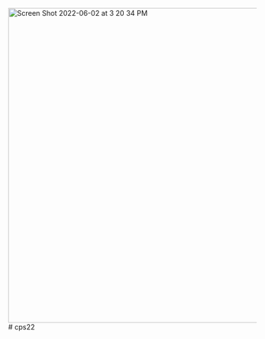 <img width="639" alt="Screen Shot 2022-06-02 at 3 20 34 PM" src="https://user-images.githubusercontent.com/57721845/171721158-be0e03af-32e3-41ad-9f4b-c5b2e86857c4.png"># cps22
